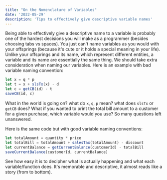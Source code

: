 ```yaml
---
title: "On the Nomenclature of Variables"
date: '2022-05-29'
description: 'Tips to effectively give descriptive variable names'
---
```


Being able to effectively give a descriptive name to a variable is probably one of the hardest decisions you will make as a programmer (besides choosing tabs vs spaces). You just can't name variables as you would with your offsprings (because it's cute or it holds a special meaning in your life). Unlike your offsprings and its name, which represent different entities, a variable and its name are essentially the same thing. We should take extra consideration when naming our variables. Here is an example with bad variable naming convention:

```js
let x = q * p
let t = x + slsTx(x) - d
let c = getCB(id) - t 
saveCB(id, c)
```

What in the world is going on? what do `x`, `q`, `p` mean? what does `slsTx` or `getCB` does? What if you wanted to print the total bill amount to a customer for a given purchase, which variable would you use? So many questions left unanswered.

Here is the same code but with good variable naming conventions:

```js
let totalAmount = quantity * price
let totalBill = totalAmount + salesTax(totalAmount) - discount
let currentBalance = getCurrentBalance(customerId) - totalBill 
saveCurrentBalance(customerId, currentBalance)
```

See how easy it is to decipher what is actually happening and what each variable/function does. It's memorable and descriptive, it almost reads like a story (from to bottom).
